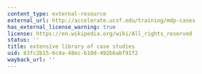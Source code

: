 ```yaml
---
content_type: external-resource
external_url: http://accelerate.ucsf.edu/training/mdp-cases
has_external_license_warning: true
license: https://en.wikipedia.org/wiki/All_rights_reserved
status: ''
title: extensive library of case studies
uid: 83fc2b15-6c4a-48ec-b10d-492b6abf91f2
wayback_url: ''
---
```

